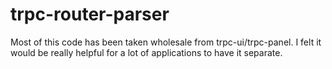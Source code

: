 # trpc-router-parser

Most of this code has been taken wholesale from trpc-ui/trpc-panel. I felt it would be really helpful for a lot of applications to have it separate.
